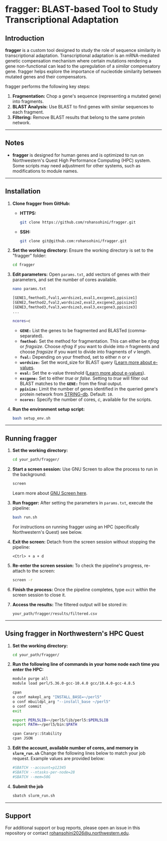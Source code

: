 # fragger: BLAST-based Tool to Study Transcriptional Adaptation

## Introduction
**fragger** is a custom tool designed to study the role of sequence similarity in transcriptional adaptation. Transcriptional adaptation is an mRNA-mediated genetic compensation mechanism where certain mutations rendering a gene non-functional can lead to the upregulation of a *similar* compensatory gene. fragger helps explore the importance of nucleotide similarity between mutated genes and their compensators.

fragger performs the following key steps:
1. **Fragmentation:** Chop a gene's sequence (representing a mutated gene) into fragments.
2. **BLAST Analysis:** Use BLAST to find genes with similar sequences to each fragment.
3. **Filtering:** Remove BLAST results that belong to the same protein network.

---

## Notes
- **fragger** is designed for human genes and is optimized to run on Northwestern's Quest High Performance Computing (HPC) system. Some scripts may need adjustment for other systems, such as modifications to module names.

---

## Installation

1. **Clone fragger from GitHub:**
   - **HTTPS:**
     ```bash
     git clone https://github.com/rohansohini/fragger.git
     ```
   - **SSH:**
     ```bash
     git clone git@github.com:rohansohini/fragger.git
     ```

2. **Set the working directory:**
   Ensure the working directory is set to the "fragger" folder:
   ```bash
   cd fragger
   ```

3. **Edit parameters:**
   Open `params.txt`, add vectors of genes with their parameters, and set the number of cores available.
   ```bash
   nano params.txt
   ```
   ```bash
   [GENE1,fmethod1,fval1,wordsize1,eval1,excgene1,ppisize1]
   [GENE2,fmethod2,fval2,wordsize2,eval2,excgene2,ppisize2]
   [GENE3,fmethod3,fval3,wordsize3,eval3,excgene3,ppisize3]
   ...
   
   ncores=c
   ```
   - **`GENE:`** List the genes to be fragmented and BLASTed (comma-separated).
   - **`fmethod:`** Set the method for fragmentation. This can either be *nfrag* or *fragsize*. Choose *nfrag* if you want to divide into *n* fragments and choose *fragsize* if you want to divide into fragments of *v* length.
   - **`fval:`** Depending on your fmethod, set to either *n* or *v*
   - **`wordsize:`** Set the word_size for BLAST query ([Learn more about e-values](https://www.metagenomics.wiki/tools/blast/default-word-size).
   - **`eval:`** Set the e-value threshold ([Learn more about e-values](https://www.ncbi.nlm.nih.gov/books/NBK279682/)).
   - **`excgene:`** Set to either *true* or *false*. Setting to *true* will filter out BLAST matches to the **`GENE:`** from the final output.
   - **`ppisize:`** Limit the number of genes identified in the queried gene's protein network from [STRING-db](https://string-db.org/). Default: `10`.
   - **`ncores:`** Specify the number of cores, *c*, available for the scripts.

4. **Run the environment setup script:**
   ```bash
   bash setup_env.sh
   ```

---

## Running fragger

1. **Set the working directory:**
   ```bash
   cd your_path/fragger/
   ```

2. **Start a screen session:**
   Use GNU Screen to allow the process to run in the background:
   ```bash
   screen
   ```
   Learn more about [GNU Screen here](https://www.gnu.org/software/screen/manual/screen.html).

3. **Run fragger:**
   After setting the parameters in `params.txt`, execute the pipeline:
   ```bash
   bash run.sh
   ```
   For instructions on running fragger using an HPC (specifically Northwestern's Quest) see below.

4. **Exit the screen:**
   Detach from the screen session without stopping the pipeline:
   ```
   <Ctrl> + a + d
   ```

5. **Re-enter the screen session:**
   To check the pipeline's progress, re-attach to the screen:
   ```bash
   screen -r
   ```

6. **Finish the process:**
   Once the pipeline completes, type `exit` within the screen session to close it.

7. **Access the results:**
   The filtered output will be stored in:
   ```
   your_path/fragger/results/filtered.csv
   ```

---

## Using fragger in Northwestern's HPC Quest

1. **Set the working directory:**
   ```bash
   cd your_path/fragger/
   ```
   
2. **Run the following line of commands in your home node each time you enter the HPC:**
   ```bash
   module purge all
   module load perl/5.36.0-gcc-10.4.0 gcc/10.4.0-gcc-4.8.5

   cpan
   o conf makepl_arg "INSTALL_BASE=~/perl5"
   o conf mbuildpl_arg "--install_base ~/perl5"
   o conf commit
   exit

   export PERL5LIB=~/perl5/lib/perl5:$PERL5LIB
   export PATH=~/perl5/bin:$PATH

   cpan Canary::Stability
   cpan JSON
   ```
   
3. **Edit the account, available number of cores, and memory in  **`slurm_run.sh`****
   Change the following lines below to match your job request. Example values are provided below:
   ```bash
   #SBATCH --account=p12345
   #SBATCH --ntasks-per-node=28
   #SBATCH --mem=50G
   ```

4. **Submit the job**
   ```bash
   sbatch slurm_run.sh
   ```   
---

## Support
For additional support or bug reports, please open an issue in this repository or contact rohansohini2026@u.northwestern.edu.
